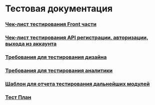 # Тестовая документация

### [Чек-лист тестирования Front части](https://schstp.github.io/Theater-Platform/tests/Check_List/check_list_Front)
### [Чек-лист тестирования API регистрации, авторизации, выхода из аккаунта](https://schstp.github.io/Theater-Platform/tests/Check_List/Check_List_API(Reg_Avt_Log))
### [Требования для тестирования дизайна](https://schstp.github.io/Theater-Platform/tests/Check_List/design_requirements)
### [Требования для тестирования аналитики](https://schstp.github.io/Theater-Platform/tests/Check_List/analytics_test)
### [Шаблон для отчета тестирования дальнейших модулей](https://schstp.github.io/Theater-Platform/tests/template/template)
### [Тест План](https://schstp.github.io/Theater-Platform/tests/test_plan/test_plan_finish)

